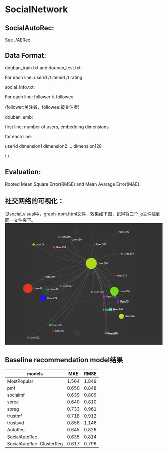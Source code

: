 # SocialNetwork

## SocialAutoRec:
See ./AERec


## Data Format:

douban_train.txt and douban_test.txt:

For each line:
userid /t itemid /t rating


social_info.txt:

For each line:
follower /t followee

(follower:关注者，followee:被关注者)

douban_emb:

first line: number of users, embedding dimensions

for each line:

userid dimension1 dimension2 ... dimension128

\\
\\

## Evaluation:

Rooted Mean Square Error(RMSE) and Mean Avarage Error(MAE).

## 社交网络的可视化：
见social_visual中，graph-npm.html文件，效果如下图，记得将三个.js文件放到同一文件夹下。
![](/social_visual/visualization.png)

## Baseline recommendation model结果

| models | MAE | RMSE |
| ------ | ------ | ------ |
|MostPopular |1.564 | 1.849|
|pmf |0.650 | 0.848|
|socialmf | 0.639 | 0.809|
|sorec |  0.640 | 0.810|
|soreg | 0.733| 0.961|
|trustmf | 0.718 |  0.912|
|trustsvd |  0.858 | 1.146|
|AutoRec| 0.645|0.826|
|SocialAutoRec|0.635|0.814|
|SocialAutoRec-ClusterReg|0.617|0.796|
